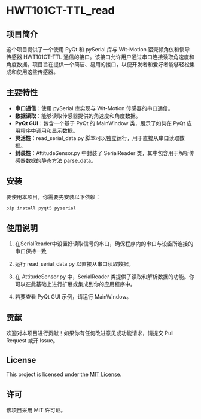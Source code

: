 # HWT101CT-TTL_read

## 项目简介
这个项目提供了一个使用 PyQt 和 pySerial 库与 Wit-Motion 铝壳倾角仪和惯导传感器 HWT101CT-TTL 通信的接口。该接口允许用户通过串口连接读取角速度和角度数据。项目旨在提供一个简洁、易用的接口，以便开发者和爱好者能够轻松集成和使用这些传感器。

## 主要特性
- **串口通信**：使用 pySerial 库实现与 Wit-Motion 传感器的串口通信。
- **数据读取**：能够读取传感器提供的角速度和角度数据。
- **PyQt GUI**：包含一个基于 PyQt 的 MainWindow 类，展示了如何在 PyQt 应用程序中调用和显示数据。
- **灵活性**：read_serial_data.py 脚本可以独立运行，用于直接从串口读取数据。
- **封装性**：AttitudeSensor.py 中封装了 SerialReader 类，其中包含用于解析传感器数据的静态方法 parse_data。

## 安装
要使用本项目，你需要先安装以下依赖：

```bash
pip install pyqt5 pyserial
```

## 使用说明
1. 在SerialReader中设置好读取信号的串口，确保程序内的串口与设备所连接的串口保持一致

2. 运行 read_serial_data.py 以直接从串口读取数据。

3. 在 AttitudeSensor.py 中，SerialReader 类提供了读取和解析数据的功能。你可以在此基础上进行扩展或集成到你的应用程序中。

4. 若要查看 PyQt GUI 示例，请运行 MainWindow。

## 贡献
欢迎对本项目进行贡献！如果你有任何改进意见或功能请求，请提交 Pull Request 或开 Issue。

## License
This project is licensed under the [MIT License](LICENSE).

## 许可
该项目采用 MIT 许可证。
